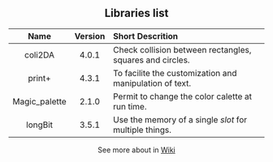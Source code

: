 <div align="center">
	<h2><b>Libraries list</b></h2>
</div>

| Name          | Version | Short Descrition |
| :-:           | :-:     | :-- |
| coli2DA       | 4.0.1   | Check collision between rectangles, squares and circles. |
| print+        | 4.3.1   | To facilite the customization and manipulation of text.  |
| Magic_palette | 2.1.0   | Permit to change the color calette at run time.          |
| longBit       | 3.5.1   | Use the memory of a single *slot* for multiple things.   |

<div align="center">
	<p>
		See more about in 
		<a href="https://github.com/duckafire/TinyLibrary/wiki">Wiki</a>
	</p>
</div>
